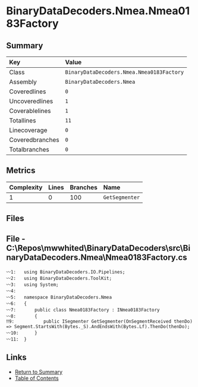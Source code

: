 ﻿# BinaryDataDecoders.Nmea.Nmea0183Factory

## Summary

| Key             | Value                                     |
| :-------------- | :---------------------------------------- |
| Class           | `BinaryDataDecoders.Nmea.Nmea0183Factory` |
| Assembly        | `BinaryDataDecoders.Nmea`                 |
| Coveredlines    | `0`                                       |
| Uncoveredlines  | `1`                                       |
| Coverablelines  | `1`                                       |
| Totallines      | `11`                                      |
| Linecoverage    | `0`                                       |
| Coveredbranches | `0`                                       |
| Totalbranches   | `0`                                       |

## Metrics

| Complexity | Lines | Branches | Name           |
| :--------- | :---- | :------- | :------------- |
| 1          | 0     | 100      | `GetSegmenter` |

## Files

## File - C:\Repos\mwwhited\BinaryDataDecoders\src\BinaryDataDecoders.Nmea\Nmea0183Factory.cs

```CSharp
〰1:   using BinaryDataDecoders.IO.Pipelines;
〰2:   using BinaryDataDecoders.ToolKit;
〰3:   using System;
〰4:   
〰5:   namespace BinaryDataDecoders.Nmea
〰6:   {
〰7:       public class Nmea0183Factory : INmea0183Factory
〰8:       {
‼9:           public ISegmenter GetSegmenter(OnSegmentReceived thenDo) => Segment.StartsWith(Bytes._S).AndEndsWith(Bytes.Lf).ThenDo(thenDo);
〰10:      }
〰11:  }
```

## Links

* [Return to Summary](Summary.md)
* [Table of Contents](../TOC.md)

